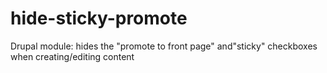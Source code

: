 hide-sticky-promote
===================

Drupal module: hides the "promote to front page" and"sticky" checkboxes when creating/editing content